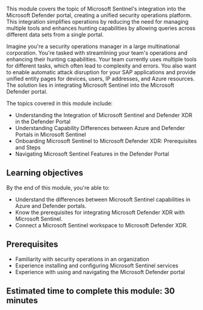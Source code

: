 This module covers the topic of Microsoft Sentinel's integration into the Microsoft Defender portal, creating a unified security operations platform. This integration simplifies operations by reducing the need for managing multiple tools and enhances hunting capabilities by allowing queries across different data sets from a single portal.

Imagine you're a security operations manager in a large multinational corporation. You're tasked with streamlining your team's operations and enhancing their hunting capabilities. Your team currently uses multiple tools for different tasks, which often lead to complexity and errors. You also want to enable automatic attack disruption for your SAP applications and provide unified entity pages for devices, users, IP addresses, and Azure resources. The solution lies in integrating Microsoft Sentinel into the Microsoft Defender portal.

The topics covered in this module include:

- Understanding the Integration of Microsoft Sentinel and Defender XDR in the Defender Portal
- Understanding Capability Differences between Azure and Defender Portals in Microsoft Sentinel
- Onboarding Microsoft Sentinel to Microsoft Defender XDR: Prerequisites and Steps
- Navigating Microsoft Sentinel Features in the Defender Portal

## Learning objectives

By the end of this module, you're able to:

- Understand the differences between Microsoft Sentinel capabilities in Azure and Defender portals.
- Know the prerequisites for integrating Microsoft Defender XDR with Microsoft Sentinel.
- Connect a Microsoft Sentinel workspace to Microsoft Defender XDR.

## Prerequisites

- Familiarity with security operations in an organization
- Experience installing and configuring Microsoft Sentinel services
- Experience with using and navigating the Microsoft Defender portal

## Estimated time to complete this module: 30 minutes
